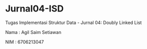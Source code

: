 # Jurnal04-ISD
Tugas Implementasi Struktur Data - Jurnal 04: Doubly Linked List

Nama : Agil Saim Setiawan

NIM : 6706213047